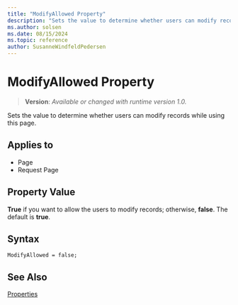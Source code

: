 ```yaml
---
title: "ModifyAllowed Property"
description: "Sets the value to determine whether users can modify records while using this page."
ms.author: solsen
ms.date: 08/15/2024
ms.topic: reference
author: SusanneWindfeldPedersen
---
```

[//]: # (START>DO_NOT_EDIT)
[//]: # (IMPORTANT:Do not edit any of the content between here and the END>DO_NOT_EDIT.)
[//]: # (Any modifications should be made in the .xml files in the ModernDev repo.)
# ModifyAllowed Property
> **Version**: _Available or changed with runtime version 1.0._

Sets the value to determine whether users can modify records while using this page.

## Applies to
-   Page
-   Request Page

[//]: # (IMPORTANT: END>DO_NOT_EDIT)

## Property Value

**True** if you want to allow the users to modify records; otherwise, **false**. The default is **true**. 

## Syntax

```AL
ModifyAllowed = false;
``` 
  
## See Also

[Properties](devenv-properties.md)